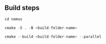 ## Build steps
```cpp
cd nemus

cmake -S . -B <build-folder-name>

cmake --build <build-folder-name> --parallel
```
